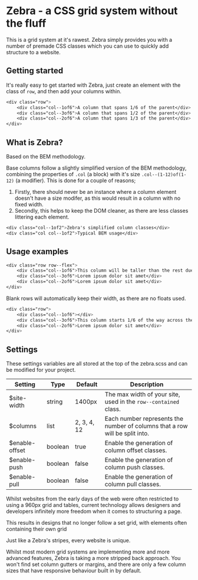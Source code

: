 # Zebra - a CSS grid system without the fluff
This is a grid system at it's rawest. Zebra simply provides you with a number of premade CSS classes which you can use to quickly add structure to a website.

## Getting started
It's really easy to get started with Zebra, just create an element with the class of `row`, and then add your columns within.

```css
<div class="row">
	<div class="col--1of6">A column that spans 1/6 of the parent</div>
	<div class="col--3of6">A column that spans 1/2 of the parent</div>
	<div class="col--2of6">A column that spans 1/3 of the parent</div>
</div>
```

## What is Zebra?
Based on the BEM methodology.

Base columns follow a slightly simplified version of the BEM methodology, combining the properties of `.col` (a block) with it's size `.col--(1-12)of(1-12)` (a modifier). This is done for a couple of reasons; 
1. Firstly, there should never be an instance where a column element doesn't have a size modifer, as this would result in a column with no fixed width.
2. Secondly, this helps to keep the DOM cleaner, as there are less classes littering each element.

```css
<div class="col--1of2">Zebra's simplified column classes</div>
<div class="col col--1of2">Typical BEM usage</div>
```

## Usage examples
```css
<div class="row row--flex">
	<div class="col--1of6">This column will be taller than the rest due to extra content</div>
	<div class="col--3of6">Lorem ipsum dolor sit amet</div>
	<div class="col--2of6">Lorem ipsum dolor sit amet</div>
</div>
```

Blank rows will automatically keep their width, as there are no floats used.

```css
<div class="row">
	<div class="col--1of6"></div>
	<div class="col--3of6">This column starts 1/6 of the way across the row</div>
	<div class="col--2of6">Lorem ipsum dolor sit amet</div>
</div>
```

## Settings
These settings variables are all stored at the top of the zebra.scss and can be modified for your project.

| Setting         | Type    | Default     | Description |
|-----------------|---------|-------------|-------------|
| $site-width     | string  | 1400px      | The max width of your site, used in the `row--contained` class. |
| $columns        | list    | 2, 3, 4, 12 | Each number represents the number of columns that a row will be split into. |
| $enable-offset  | boolean | true        | Enable the generation of column offset classes. |
| $enable-push    | boolean | false       | Enable the generation of column push classes. |
| $enable-pull    | boolean | false       | Enable the generation of column pull classes. |

Whilst websites from the early days of the web were often restricted to using a 960px grid and tables, current technology allows designers and developers infinitely more freedom when it comes to structuring a page.

This results in designs that no longer follow a set grid, with elements often containing their own grid

Just like a Zebra's stripes, every website is unique.


Whilst most modern grid systems are implementing more and more advanced features, Zebra is taking a more stripped back approach. You won't find set column gutters or margins, and there are only a few column sizes that have responsive behaviour built in by default.

